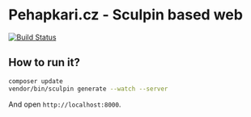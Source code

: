 # Pehapkari.cz - Sculpin based web

[![Build Status](https://img.shields.io/travis/pehapkari/pehapkari.cz.svg?style=flat-square)](https://travis-ci.org/pehapkari/pehapkari.cz)

## How to run it?

```sh
composer update
vendor/bin/sculpin generate --watch --server
```

And open `http://localhost:8000`.
